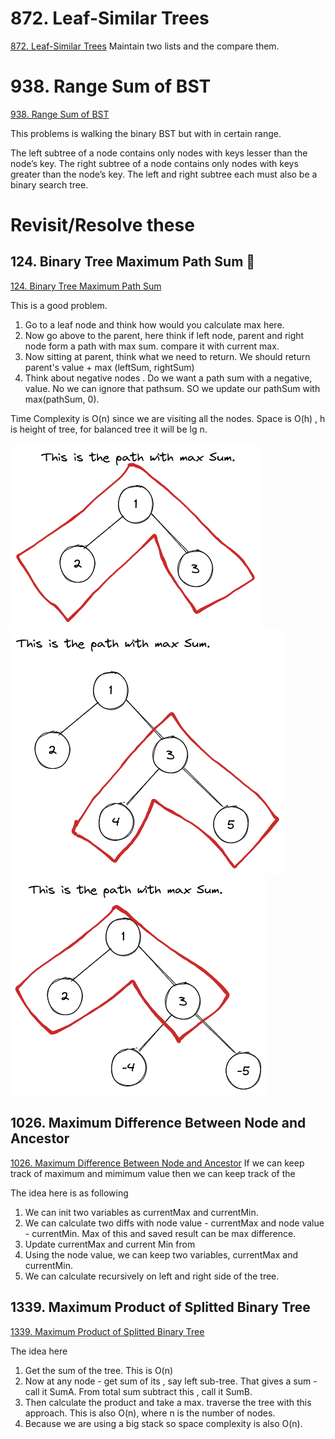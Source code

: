 # 872. Leaf-Similar Trees
[872. Leaf-Similar Trees](https://leetcode.com/problems/leaf-similar-trees/)
Maintain two lists and the compare them.

# 938. Range Sum of BST
[938. Range Sum of BST](https://leetcode.com/problems/range-sum-of-bst/)

This problems is walking the binary BST but with in certain range. 


The left subtree of a node contains only nodes with keys lesser than the node’s key.
The right subtree of a node contains only nodes with keys greater than the node’s key.
The left and right subtree each must also be a binary search tree.

# Revisit/Resolve  these

## 124. Binary Tree Maximum Path Sum :steam_locomotive:

[124. Binary Tree Maximum Path Sum](https://leetcode.com/problems/binary-tree-maximum-path-sum/)

This is a good problem. 
1. Go to a leaf node and think how would you calculate max here. 
2. Now go above to the parent, here think if left node, parent and right node form a path with max sum. compare it with current max.
3. Now sitting at parent, think what we need to return. We should return parent's value + max (leftSum, rightSum)
4. Think about negative nodes . Do we want a path sum with a negative, value. No we can ignore that pathsum. SO we update our pathSum with max(pathSum, 0).

Time Complexity is O(n) since we are visiting all the nodes. Space is O(h) , h is height of tree, for balanced tree it will be lg n.

![image](https://github.com/awanm2/cs/blob/main/leetcode/img/lc124/maxPathSum_001.png)
![image](https://github.com/awanm2/cs/blob/main/leetcode/img/lc124/maxPathSum_002.png)
![image](https://github.com/awanm2/cs/blob/main/leetcode/img/lc124/maxPathSum_003.png)



## 1026. Maximum Difference Between Node and Ancestor 

[1026. Maximum Difference Between Node and Ancestor](https://leetcode.com/problems/maximum-difference-between-node-and-ancestor/)
If we can keep track of maximum and mimimum value then we can keep track of the 

The idea here is as following
1. We can init two variables as currentMax and currentMin.
2. We can calculate two diffs with node value - currentMax and node value - currentMin. Max of this and saved result can be max difference.
3. Update currentMax and current Min from 
4. Using the node value, we can keep two variables, currentMax and currentMin.
5. We can calculate recursively on left and right side of the tree.

## 1339. Maximum Product of Splitted Binary Tree
[1339. Maximum Product of Splitted Binary Tree](https://leetcode.com/problems/maximum-product-of-splitted-binary-tree/)

The idea here
1. Get the sum of the tree. This is O(n)
2. Now at any node - get sum of its , say left sub-tree. That gives a sum - call it SumA. From total sum subtract this , call it SumB.
3. Then calculate the product and take a max. traverse the tree with this approach. This is also O(n), where n is the number of nodes.
4. Because we are using a big stack so space complexity is also O(n).